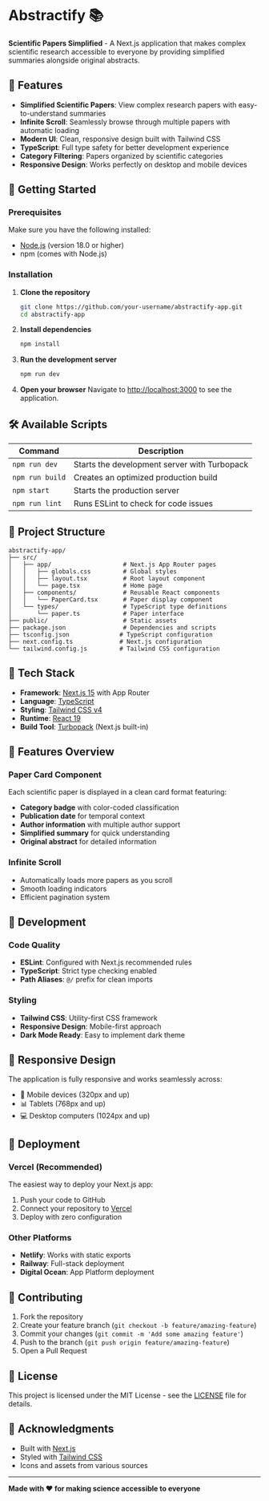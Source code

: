 # Abstractify 📚

**Scientific Papers Simplified** - A Next.js application that makes complex scientific research accessible to everyone by providing simplified summaries alongside original abstracts.

## 🌟 Features

- **Simplified Scientific Papers**: View complex research papers with easy-to-understand summaries
- **Infinite Scroll**: Seamlessly browse through multiple papers with automatic loading
- **Modern UI**: Clean, responsive design built with Tailwind CSS
- **TypeScript**: Full type safety for better development experience
- **Category Filtering**: Papers organized by scientific categories
- **Responsive Design**: Works perfectly on desktop and mobile devices

## 🚀 Getting Started

### Prerequisites

Make sure you have the following installed:
- [Node.js](https://nodejs.org/) (version 18.0 or higher)
- npm (comes with Node.js)

### Installation

1. **Clone the repository**
   ```bash
   git clone https://github.com/your-username/abstractify-app.git
   cd abstractify-app
   ```

2. **Install dependencies**
   ```bash
   npm install
   ```

3. **Run the development server**
   ```bash
   npm run dev
   ```

4. **Open your browser**
   Navigate to [http://localhost:3000](http://localhost:3000) to see the application.

## 🛠️ Available Scripts

| Command | Description |
|---------|-------------|
| `npm run dev` | Starts the development server with Turbopack |
| `npm run build` | Creates an optimized production build |
| `npm start` | Starts the production server |
| `npm run lint` | Runs ESLint to check for code issues |

## 📁 Project Structure

```
abstractify-app/
├── src/
│   ├── app/                    # Next.js App Router pages
│   │   ├── globals.css         # Global styles
│   │   ├── layout.tsx          # Root layout component
│   │   └── page.tsx            # Home page
│   ├── components/             # Reusable React components
│   │   └── PaperCard.tsx       # Paper display component
│   └── types/                  # TypeScript type definitions
│       └── paper.ts            # Paper interface
├── public/                     # Static assets
├── package.json                # Dependencies and scripts
├── tsconfig.json              # TypeScript configuration
├── next.config.ts             # Next.js configuration
└── tailwind.config.js         # Tailwind CSS configuration
```

## 🧩 Tech Stack

- **Framework**: [Next.js 15](https://nextjs.org/) with App Router
- **Language**: [TypeScript](https://www.typescriptlang.org/)
- **Styling**: [Tailwind CSS v4](https://tailwindcss.com/)
- **Runtime**: [React 19](https://react.dev/)
- **Build Tool**: [Turbopack](https://turbo.build/pack) (Next.js built-in)

## 🎨 Features Overview

### Paper Card Component
Each scientific paper is displayed in a clean card format featuring:
- **Category badge** with color-coded classification
- **Publication date** for temporal context
- **Author information** with multiple author support
- **Simplified summary** for quick understanding
- **Original abstract** for detailed information

### Infinite Scroll
- Automatically loads more papers as you scroll
- Smooth loading indicators
- Efficient pagination system

## 🔧 Development

### Code Quality
- **ESLint**: Configured with Next.js recommended rules
- **TypeScript**: Strict type checking enabled
- **Path Aliases**: `@/` prefix for clean imports

### Styling
- **Tailwind CSS**: Utility-first CSS framework
- **Responsive Design**: Mobile-first approach
- **Dark Mode Ready**: Easy to implement dark theme

## 📱 Responsive Design

The application is fully responsive and works seamlessly across:
- 📱 Mobile devices (320px and up)
- 📊 Tablets (768px and up)
- 💻 Desktop computers (1024px and up)

## 🚀 Deployment

### Vercel (Recommended)
The easiest way to deploy your Next.js app:

1. Push your code to GitHub
2. Connect your repository to [Vercel](https://vercel.com/)
3. Deploy with zero configuration

### Other Platforms
- **Netlify**: Works with static exports
- **Railway**: Full-stack deployment
- **Digital Ocean**: App Platform deployment

## 🤝 Contributing

1. Fork the repository
2. Create your feature branch (`git checkout -b feature/amazing-feature`)
3. Commit your changes (`git commit -m 'Add some amazing feature'`)
4. Push to the branch (`git push origin feature/amazing-feature`)
5. Open a Pull Request

## 📄 License

This project is licensed under the MIT License - see the [LICENSE](LICENSE) file for details.

## 🙏 Acknowledgments

- Built with [Next.js](https://nextjs.org/)
- Styled with [Tailwind CSS](https://tailwindcss.com/)
- Icons and assets from various sources

---

**Made with ❤️ for making science accessible to everyone**
